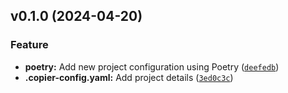 <!--next-version-placeholder-->

## v0.1.0 (2024-04-20)

### Feature

* **poetry:** Add new project configuration using Poetry ([`deefedb`](https://github.com/entelecheia/sierraclub/commit/deefedb385af63b7bab52297dae6666ffce06e3f))
* **.copier-config.yaml:** Add project details ([`3ed0c3c`](https://github.com/entelecheia/sierraclub/commit/3ed0c3c6c7a8127030a4a5865ead8b0f53d7c6d6))
